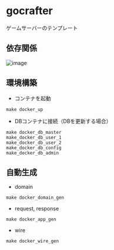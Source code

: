 # gocrafter
ゲームサーバーのテンプレート

## 依存関係
![image](https://github.com/game-core/gocrafter/assets/71867595/fe269513-32aa-45ad-96d4-ff882e103777)

## 環境構築
- コンテナを起動
```
make docker_up
```
- DBコンテナに接続（DBを更新する場合）
```
make docker_db_master
make_docker_db_user_1
make_docker_db_user_2
make_docker_db_config
make_docker_db_admin
```

## 自動生成
- domain
```
make docker_domain_gen
```
- request, response
```
make docker_app_gen
```
- wire
```
make docker_wire_gen
```
